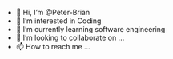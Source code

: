 - 👋 Hi, I’m @Peter-Brian
- 👀 I’m interested in Coding
- 🌱 I’m currently learning software engineering 
- 💞️ I’m looking to collaborate on ...
- 📫 How to reach me ...

<!---
Peter-Brian/Peter-Brian is a ✨ special ✨ repository because its `README.md` (this file) appears on your GitHub profile.
You can click the Preview link to take a look at your changes.
--->
